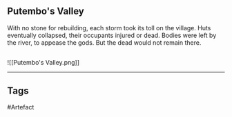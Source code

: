 ## Putembo's Valley
With no stone for rebuilding, each storm took its toll on the village.
Huts eventually collapsed, their occupants injured or dead.
Bodies were left by the river, to appease the gods.
But the dead would not remain there.
## 
![[Putembo's Valley.png]]

---
## Tags
#Artefact